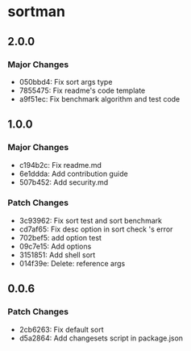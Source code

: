 # sortman

## 2.0.0

### Major Changes

- 050bbd4: Fix sort args type
- 7855475: Fix readme's code template
- a9f51ec: Fix benchmark algorithm and test code

## 1.0.0

### Major Changes

- c194b2c: Fix readme.md
- 6e1ddda: Add contribution guide
- 507b452: Add security.md

### Patch Changes

- 3c93962: Fix sort test and sort benchmark
- cd7af65: Fix desc option in sort check 's error
- 702bef5: add option test
- 09c7e15: Add options
- 3151851: Add shell sort
- 014f39e: Delete: reference args

## 0.0.6

### Patch Changes

- 2cb6263: Fix default sort
- d5a2864: Add changesets script in package.json
